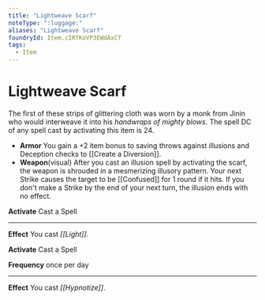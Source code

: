 ```yaml
---
title: "Lightweave Scarf"
noteType: ":luggage:"
aliases: "Lightweave Scarf"
foundryId: Item.cIRfKoVP3EWdAxCT
tags:
  - Item
---
```


# Lightweave Scarf

The first of these strips of glittering cloth was worn by a monk from Jinin who would interweave it into his _handwraps of mighty blows_. The spell DC of any spell cast by activating this item is 24.

*   **Armor** You gain a +2 item bonus to saving throws against illusions and Deception checks to [[Create a Diversion]].
*   **Weapon**(visual) After you cast an illusion spell by activating the scarf, the weapon is shrouded in a mesmerizing illusory pattern. Your next Strike causes the target to be [[Confused]] for 1 round if it hits. If you don't make a Strike by the end of your next turn, the illusion ends with no effect.

**Activate** Cast a Spell

* * *

**Effect** You cast _[[Light]]_.

**Activate** Cast a Spell

**Frequency** once per day

* * *

**Effect** You cast _[[Hypnotize]]_.
